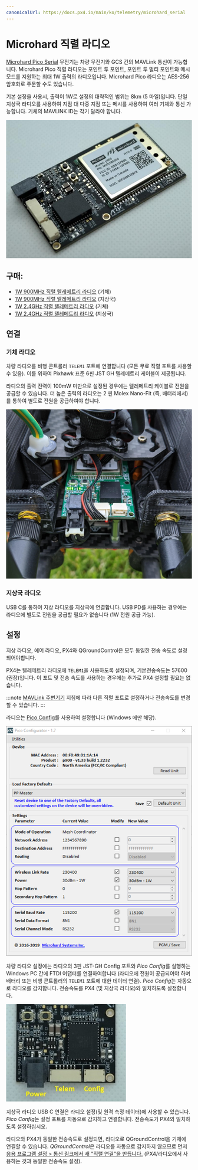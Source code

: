 ```yaml
---
canonicalUrl: https://docs.px4.io/main/ko/telemetry/microhard_serial
---
```


# Microhard 직렬 라디오

[Microhard Pico Serial](http://microhardcorp.com/P900.php) 무전기는 차량 무전기와 GCS 간의 MAVLink 통신이 가능합니다. Microhard Pico 직렬 라디오는 포인트 투 포인트, 포인트 투 멀티 포인트와 메시 모드를 지원하는 최대 1W 출력의 라디오입니다. Microhard Pico 라디오는 AES-256 암호화로 주문할 수도 있습니다.

기본 설정을 사용시, 출력이 1W로 설정의 대략적인 범위는 8km (5 마일)입니다. 단일 지상국 라디오를 사용하여 지점 대 다중 지점 또는 메시를 사용하여 여러 기체와 통신 가능합니다. 기체의 MAVLINK ID는 각기 달라야 합니다.

![Microhard 라디오](../../assets/hardware/telemetry/ark_microhard_serial.jpg)

## 구매:

* [1W 900MHz 직렬 텔레메트리 라디오](https://arkelectron.com/product/1w-900mhz-serial-telemetry-air-radio/) (기체)
* [1W 900MHz 직렬 텔레메트리 라디오](https://arkelectron.com/product/1w-900mhz-serial-telemetry-ground-radio/) (지상국)
* [1W 2.4GHz 직렬 텔레메트리 라디오](https://arkelectron.com/product/1w-2400mhz-serial-telemetry-radio/) (기체)
* [1W 2.4GHz 직렬 텔레메트리 라디오](https://arkelectron.com/product/1w-2400mhz-usb-serial-telemetry-radio/) (지상국)

## 연결

### 기체 라디오
차량 라디오를 비행 콘트롤러 `TELEM1` 포트에 연결합니다 (모든 무료 직렬 포트를 사용할 수 있음). 이를 위하여 Pixhawk 표준 6핀 JST GH 텔레메트리 케이블이 제공됩니다.

라디오의 출력 전력이 100mW 미만으로 설정된 경우에는 텔레메트리 케이블로 전원을 공급할 수 있습니다. 더 높은 출력의 라디오는 2 핀 Molex Nano-Fit (즉, 배터리에서)를 통하여 별도로 전원을 공급하여야 합니다.

![기체의 Microhard 라디오](../../assets/hardware/telemetry/microhard_serial_on_vehicle.jpg)

### 지상국 라디오

USB C를 통하여 지상 라디오를 지상국에 연결합니다. USB PD를 사용하는 경우에는 라디오에 별도로 전원을 공급할 필요가 없습니다 (1W 전원 공급 가능).


## 설정

지상 라디오, 에어 라디오, PX4와 QGroundControl은 모두 동일한 전송 속도로 설정되어야합니다.

PX4는 텔레메트리 라디오에 `TELEM1`을 사용하도록 설정되며, 기본전송속도는 57600 (권장)입니다. 이 포트 및 전송 속도를 사용하는 경우에는 추가로 PX4 설정할 필요는 없습니다.

:::note
[MAVLink 주변기기](../peripherals/mavlink_peripherals.md) 지침에 따라 다른 직렬 포트로 설정하거나 전송속도를 변경할 수 있습니다.
:::

라디오는 [Pico Config](https://arkelectron.com/wp-content/uploads/2021/04/PicoConfig-1.7.zip)를 사용하여 설정합니다 (Windows 에만 해당).

![Pico Config](../../assets/hardware/telemetry/pico_configurator.png)

차량 라디오 설정에는 라디오의 3핀 JST-GH Config 포트와 *Pico Config*를 실행하는 Windows PC 간에 FTDI 어댑터를 연결하여합니다 (라디오에 전원이 공급되어야 하며 배터리 또는 비행 콘트롤러의 `TELEM1` 포트에 대한 데이터 연결). *Pico Config*는 자동으로 라디오를 감지합니다. 전송속도를 PX4 (및 지상국 라디오)와 일치하도록 설정합니다.

![Ark Microhard Serial - 포트](../../assets/hardware/telemetry/ark_microhard_serial_ports.jpg)

지상국 라디오 USB C 연결은 라디오 설정(및 원격 측정 데이터)에 사용할 수 있습니다. *Pico Config*는 설정 포트를 자동으로 감지하고 연결합니다. 전송속도가 PX4와 일치하도록 설정하십시오.

라디오와 PX4가 동일한 전송속도로 설정되면, 라디오로 QGroundControl을 기체에 연결할 수 있습니다. *QGroundControl*은 라디오를 자동으로 감지하지 않으므로 먼저 [응용 프로그램 설정 > 통신 링크에서 새 "직렬 연결"을 만듭니다.](https://docs.qgroundcontrol.com/master/en/SettingsView/SettingsView.html) (PX4/라디오에서 사용하는 것과 동일한 전송속도 설정).
